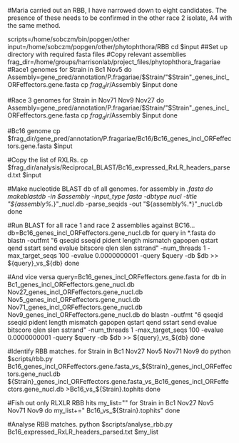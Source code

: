 #Maria carried out an RBB, I have narrowed down to eight candidates. The presence of these needs to be confirmed in the other race 2 isolate, A4 with the same method.

scripts=/home/sobczm/bin/popgen/other
input=/home/sobczm/popgen/other/phytophthora/RBB
cd $input
##Set up directory with required fasta files
#Copy relevant assemblies
frag_dir=/home/groups/harrisonlab/project_files/phytophthora_fragariae
#Race1 genomes
for Strain in Bc1 Nov5
do
    Assembly=gene_pred/annotation/P.fragariae/$Strain/"$Strain"_genes_incl_ORFeffectors.gene.fasta
    cp $frag_dir/$Assembly $input
done

#Race 3 genomes
for Strain in Nov71 Nov9 Nov27
do
    Assembly=gene_pred/annotation/P.fragariae/$Strain/"$Strain"_genes_incl_ORFeffectors.gene.fasta
    cp $frag_dir/$Assembly $input
done

#Bc16 genome
cp $frag_dir/gene_pred/annotation/P.fragariae/Bc16/Bc16_genes_incl_ORFeffectors.gene.fasta $input

#Copy the list of RXLRs.
cp $frag_dir/analysis/Reciprocal_BLAST/Bc16_expressed_RxLR_headers_parsed.txt $input

#Make nucleotide BLAST db of all genomes.
for assembly in *.fasta
do
makeblastdb -in $assembly -input_type fasta -dbtype nucl -title "${assembly%.*}"_nucl.db -parse_seqids -out "${assembly%.*}"_nucl.db
done

#Run BLAST for all race 1 and race 2 assemblies against BC16...
db=Bc16_genes_incl_ORFeffectors.gene_nucl.db
for query in *.fasta
do
blastn -outfmt "6 qseqid sseqid pident length mismatch gapopen qstart qend sstart send evalue bitscore qlen slen sstrand"  -num_threads 1 -max_target_seqs 100 -evalue 0.0000000001 -query $query -db $db >> ${query}_vs_${db}
done

#And vice versa
query=Bc16_genes_incl_ORFeffectors.gene.fasta
for db in Bc1_genes_incl_ORFeffectors.gene_nucl.db Nov27_genes_incl_ORFeffectors.gene_nucl.db Nov5_genes_incl_ORFeffectors.gene_nucl.db Nov71_genes_incl_ORFeffectors.gene_nucl.db Nov9_genes_incl_ORFeffectors.gene_nucl.db
do
blastn -outfmt "6 qseqid sseqid pident length mismatch gapopen qstart qend sstart send evalue bitscore qlen slen sstrand"  -num_threads 1 -max_target_seqs 100 -evalue 0.0000000001 -query $query -db $db >> ${query}_vs_${db}
done

#Identify RBB matches.
for Strain in Bc1 Nov27 Nov5 Nov71 Nov9
do
python $scripts/rbb.py Bc16_genes_incl_ORFeffectors.gene.fasta_vs_${Strain}_genes_incl_ORFeffectors.gene_nucl.db ${Strain}_genes_incl_ORFeffectors.gene.fasta_vs_Bc16_genes_incl_ORFeffectors.gene_nucl.db >Bc16_vs_${Strain}.tophits
done

#Fish out only RLXLR RBB hits
my_list=""
for Strain in Bc1 Nov27 Nov5 Nov71 Nov9
do
my_list+=" Bc16_vs_${Strain}.tophits"
done

#Analyse RBB matches.
python $scripts/analyse_rbb.py Bc16_expressed_RxLR_headers_parsed.txt $my_list
